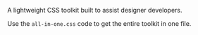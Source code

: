 A lightweight CSS toolkit built to assist designer developers.

Use the `all-in-one.css` code to get the entire toolkit in one file.
